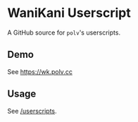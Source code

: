 # WaniKani Userscript

A GitHub source for `polv`'s userscripts.

## Demo

See <https://wk.polv.cc>

## Usage

See [/userscripts](/userscripts).
